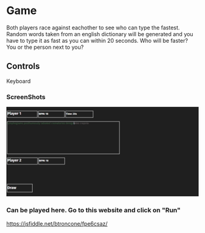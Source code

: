 # Game
Both players race against eachother to see who can type the fastest. Random words taken from an english dictionary will be generated and you have to type it as fast as you can within 20 seconds.
Who will be faster? You or the person next to you?

## Controls
Keyboard

### ScreenShots
![GamePreview](https://github.com/julrom321/project1-typerace/blob/main/mysupercoolawesomescreenshot.PNG)

### Can be played here. Go to this website and click on "Run"
https://jsfiddle.net/btroncone/fpe6csaz/
